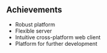 <section data-state="code">
  <div class="pic_bg">
    <h2>Achievements</h2>
    <ul>
      <li>Robust platform</li>
      <li>Flexible server</li>
      <li>Intuitive cross-platform web client</li>
      <li>Platform for further development</li>
    </ul>
  </div>
</section>
